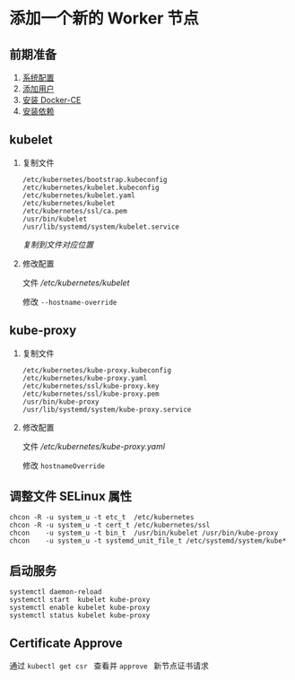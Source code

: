 # 添加一个新的 Worker 节点



## 前期准备

1. [系统配置](https://github.com/Statemood/documents/tree/master/kubernetes#%E7%B3%BB%E7%BB%9F%E9%85%8D%E7%BD%AE)
2. [添加用户](https://github.com/Statemood/documents/blob/master/kubernetes/install/103.add-user.md)
3. [安装 Docker-CE](https://github.com/Statemood/documents/blob/master/docker/how-install-docker-ce.md)
4. [安装依赖](https://github.com/Statemood/documents/blob/master/kubernetes/install/105.install-depends.md)



## kubelet

1. 复制文件

   ```shell
   /etc/kubernetes/bootstrap.kubeconfig
   /etc/kubernetes/kubelet.kubeconfig
   /etc/kubernetes/kubelet.yaml
   /etc/kubernetes/kubelet
   /etc/kubernetes/ssl/ca.pem
   /usr/bin/kubelet
   /usr/lib/systemd/system/kubelet.service
   ```

   *复制到文件对应位置*

   

2. 修改配置

   文件 */etc/kubernetes/kubelet*

   修改  `--hostname-override`

   

## kube-proxy

1. 复制文件

   ```shell
   /etc/kubernetes/kube-proxy.kubeconfig
   /etc/kubernetes/kube-proxy.yaml
   /etc/kubernetes/ssl/kube-proxy.key
   /etc/kubernetes/ssl/kube-proxy.pem
   /usr/bin/kube-proxy
   /usr/lib/systemd/system/kube-proxy.service
   ```

   

2. 修改配置

   文件 */etc/kubernetes/kube-proxy.yaml*

   修改 `hostnameOverride`

   

## 调整文件 SELinux 属性

```shell
chcon -R -u system_u -t etc_t  /etc/kubernetes
chcon -R -u system_u -t cert_t /etc/kubernetes/ssl
chcon    -u system_u -t bin_t  /usr/bin/kubelet /usr/bin/kube-proxy
chcon    -u system_u -t systemd_unit_file_t /etc/systemd/system/kube*
```





## 启动服务

```shell
systemctl daemon-reload
systemctl start  kubelet kube-proxy
systemctl enable kubelet kube-proxy
systemctl status kubelet kube-proxy
```





## Certificate Approve

通过 `kubectl get csr ` 查看并 `approve ` 新节点证书请求